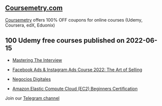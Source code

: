 ## [**Coursemetry.com**](https://coursemetry.com/)

[Coursemetry](https://coursemetry.com/) offers 100% OFF coupons for online courses (Udemy, Coursera, edX, Eduonix)

## **100 Udemy free courses published on 2022-06-15**

* [Mastering The Interview](https://coursemetry.com/mastering-the-interview/)

* [Facebook Ads & Instagram Ads Course 2022: The Art of Selling](https://coursemetry.com/facebook-ads-instagram-ads-course-2022-the-art-of-selling/)

* [Negocios Digitales](https://coursemetry.com/negocios-digitales/)

* [Amazon Elastic Compute Cloud (EC2) Beginners Certification](https://coursemetry.com/amazon-elastic-compute-cloud-ec2-beginners-certification/)


Join our [Telegram channel](https://t.me/coursemetry)